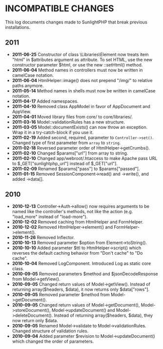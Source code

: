 # INCOMPATIBLE CHANGES

This log documents changes made to SunlightPHP that break previous installations.

## 2011

* **2011-06-25** Constructor of class \Libraries\Element now treats item "html" in $attributes argument as attribute. To set HTML, use the new constructor parameter $html, or use the new ::setHtml() method. 
* **2011-06-04** Method names in controllers must now be written in camelCase notation.
* **2011-06-04** HtmlHelper::image() does not prepend "/img/" to relative paths anymore.
* **2011-05-14** Method names in shells must now be written in camelCase notation.
* **2011-04-17** Added namespaces.
* **2011-04-10** Removed class AppModel in favor of AppDocument and AppView.
* **2011-04-01** Moved library files from core/ to core/libraries/.
* **2011-03-16** Model::validationRules has a new structure.
* **2011-03-05** Model::documentExists() can now throw an exception. Wrap it in a try-catch-block if you use it.
* **2011-02-19** Added second, required, parameter to `Controller->set()`. Changed type of first parameter from `array` to `string`.
* **2011-02-18** Reversed parameter order of HtmlHelper->getCrumbs().
* **2011-02-10** Changed $params["url"] from array to string.
* **2011-02-10** Changed app/webroot/.htaccess to make Apache pass URL to $_GET["sunlightphp_url"] instead of $_GET["url"].
* **2011-02-09** Renamed $params["pass"] to $params["passed"].
* **2011-01-15** Removed SessionComponent->read() and ->write(), and added ->data[].

## 2010

* **2010-12-13** Controller->Auth->allow() now requires arguments to be named like the controller's methods, not like the action (e.g. "load_more" instead of "load-more").
* **2010-12-02** Removed caching from HtmlHelper and FormHelper.
* **2010-12-02** Removed HtmlHelper->element() and FormHelper->element().
* **2010-11-26** Removed Inflector.
* **2010-10-13** Removed parameter $option from Element->toString().
* **2010-10-10** Added parameter $ttl to HtmlHelper->script() which reverses the default caching behavior from "Don't cache" to "Do cache".
* **2010-10-04** Removed LogComponent. Introduced Log as static core class.
* **2010-09-05** Removed parameters $method and $jsonDecodeResponse from Model->getView().
* **2010-09-05** Changed return values of Model->getView(). Instead of returning array($headers, $data), it now returns only $data["rows"].
* **2010-09-05** Removed parameter $method from Model->getDocument().
* **2010-09-05** Changed return values of Model->getDocument(), Model->storeDocument(), Model->updateDocument() and Model->deleteDocument(). Instead of returning array($headers, $data), they now return only $data.
* **2010-09-05** Renamed Model->validate to Model->validationRules. Changed structure of validation rules.
* **2010-09-04** Added parameter $revision to Model->updateDocument() which changed the order of parameters.

